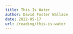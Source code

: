 ```yaml
---
title: This Is Water
author: David Foster Wallace
date: 2022-05-17
url: /reading/this-is-water
---
```

